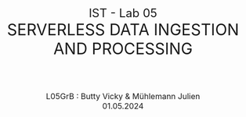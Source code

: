 <div id='_export_cover' style="height:50vh">
  <div id='_export_title' style="margin-top: 50%;text-align: center;font-size: 1.5rem;">IST - Lab 05</div>
  <div id='_export_subject' style="text-align: center;font-size: 2rem;">SERVERLESS DATA INGESTION AND PROCESSING</div>
  <br><br><br><br>
  <div id='_export_author' style="text-align: center;font-size: 1rem;">L05GrB : Butty Vicky & Mühlemann Julien</div>
  <div id='_export_date' style="text-align: center;font-size: 1rem;">01.05.2024</div>
</div>
<script>
    var $cover = document.querySelector("#_export_cover");
    var title = document.querySelector("meta[name='title']").getAttribute("content");
    var subject = document.querySelector("meta[name='subject']").getAttribute("content");
    var author= document.querySelector("meta[name='author']").getAttribute("content");
    var group = document.querySelector("meta[name='group']").getAttribute("content");
    var date = document.querySelector("meta[name='date']").getAttribute("content");

<div style="page-break-after: always; break-after: page;"></div>

## TASK 1: EXPLORE METEOSWISS DATA 

> Deliverables:
>
> - For the two data products copy the URLs where the data can be downloaded in the report.

As requested, we searched for the meteorological data products from MeteoSwiss and found the two :

- "Automatic weather stations – Current measurement values"

  https://opendata.swiss/en/dataset/automatische-wetterstationen-aktuelle-messwerte

- "Weather stations of the automatic monitoring network"

  https://opendata.swiss/en/dataset/automatische-meteorologische-bodenmessstationen



> - Document your exploration of the measurement values.

We first looked at the explanations of the various fields, which can be found at https://data.geo.admin.ch/ch.meteoschweiz.messwerte-aktuell/info/VQHA80_en.txt :![Lab05_Task1_legend](./assets/Lab05_Task1_legend.png)

We can see with this that the date is in the format `yyyyMMddHHmm`. Our file contains the date `202404111520`, which means that the data was collected on April 11, 2024 at 3:20 p.m. (UTC). So we have to add 2 hours to get the correct time for us in Switzerland.

We also compared the data from the file with the data shown on the MeteoSwiss website. We selected the station `MLS` which is `Le Moléson`. The announced temperature was 6.7°C and by checking the hourly average for this station on the website, we can see that we are in the right interval. We also checked with a the weather phone app and the value was close to the MeteoSwiss value.



![Lab05_Task1_mls_temp](./assets/Lab05_Task1_mls_temp.png)



> - What is your impression of the the opendata.swiss portal and of MeteoSwiss' data products?

The opendata.swiss portal is a good initiative to share data with the public. Several topics are covered, providing valuable resources for anyone interested in data collected in Switzerland. The site is relatively easy to use to find the information we're looking for, although sometimes we have to dig a little deeper to get it.

The MeteoSwiss site is also well constructed and provides all kinds of weather and climate information for Switzerland. The data is presented in a way that's easy to understand for someone outside the field. The data provided by MeteoSwiss on the opendata.swiss platform is a great help for anyone interested in the subject.



## TASK 2: UPLOAD THE CURRENT MEASUREMENT DATA TO S3 AND RUN SQL QUERIES ON IT

> 5. Create a table in the database from the uploaded data

We can manually create the request to create the database, using the request editor. But it's much easier to use the `S3 bucket data` option.  This will allow us to generate the following query without typing it completely :

```SQL
CREATE EXTERNAL TABLE IF NOT EXISTS `meteoswiss_grb`.`current` ( `station` varchar(3), `datetime` bigint, `temperature` float, `precipitation` float, `sunshine` float, `radiation` float, `humidity` float, `despoint` float, `wind_dir` float, `wind_speed` float, `gust_peak` float, `pressure` float, `press_sea` float, `press_sea_qnh` float, `height_850_hpa` float, `heigh_700_hpa` float, `wind_dir_vec` float, `wind_speed_tower` float, `gust_peak_tower` float, `temp_tool1` float, `humidity_tower` float, `dew_point_tower` float
)
ROW FORMAT SERDE 'org.apache.hadoop.hive.serde2.lazy.LazySimpleSerDe'
WITH SERDEPROPERTIES ('field.delim' = ';')
STORED AS INPUTFORMAT 'org.apache.hadoop.mapred.TextInputFormat' OUTPUTFORMAT 'org.apache.hadoop.hive.ql.io.HiveIgnoreKeyTextOutputFormat'
LOCATION 's3://meteo-grb-muhlemann-butty/current/'
TBLPROPERTIES ('classification' = 'csv')
```



> 6. Preview the content of the table

Since we selected the `Preview Table` option, a query is added to the query editor, allowing us to see the first ten rows of the table :

![Lab05_Task2_tablePreview](./assets/Lab05_Task2_tablePreview.png)



## TASK 3: WRITE A PYTHON SCRIPT TO DOWNLOAD THE CURRENT MEASUREMENT VALUES FROM METEOSWISS AND UPLOAD THEM TO S3

> Deliverables: Copy the script into the report.

To download the MeteoSwiss measurement and then upload it to S3, we created the following Python script. Note that we used a test bucket for this part.
```python
import requests
import logging
import boto3
import os
from botocore.exceptions import ClientError

def download(url):
    try:
        r = requests.get(url)
        r.raise_for_status()  # Raise an exception for HTTP errors
        return r.text
    except requests.exceptions.RequestException  as e:
        logging.error(f"Error downloading file: {e}")
        return None

def upload_to_s3(data, bucket, object_name):
    s3_client = boto3.client('s3')
    try:
        response = s3_client.put_object(Body=data, Bucket=bucket, Key=object_name)
    except ClientError as e:
        logging.error(e)
        return False
    return True

# Download CSV data
data = download("https://data.geo.admin.ch/ch.meteoschweiz.messwerte-aktuell/VQHA80.csv")
if data is None:
    print("Failed to download CSV data")
    exit()

# Upload data to S3 bucket
bucket_name = "ist-grb-muhlemann-test"
object_name = "VQHA80.csv"

if upload_to_s3(data, bucket_name, object_name):
    print("File uploaded successfully to S3 bucket:", bucket_name)
else:
    print("Failed to upload file to S3 bucket")
```



## TASK 4: CONVERT YOUR SCRIPT INTO AN AWS LAMBDA FUNCTION FOR DATA INGESTION

> Deliverables: Copy the data ingestion function and the IAM policy into the lab report.

- Data ingestion function :

```python
import boto3
import requests
import logging
from datetime import datetime
from botocore.exceptions import ClientError
from io import StringIO  # Needed to convert text to a file-like object for pandas

def lambda_handler(event, context):
    def download(url):
        try:
            r = requests.get(url)
            r.raise_for_status()  # Raise an exception for HTTP errors
            return r.text
        except requests.exceptions.RequestException as e:
            logging.error(f"Error downloading data: {e}")
            return None
    
    def upload_to_s3(data, bucket, object_name):
        s3_client = boto3.client('s3')
        try:
            s3_client.put_object(Body=data, Bucket=bucket, Key=object_name)
            return True
        except ClientError as e:
            logging.error(f"Error uploading to S3: {e}")
            return False

    data_url = "https://data.geo.admin.ch/ch.meteoschweiz.messwerte-aktuell/VQHA80.csv"
    raw_data = download(data_url)
    
    if raw_data is None:
        return {
            "statusCode": 500,
            "body": "Failed to download data"
        }


    timestamp = datetime.utcnow().replace(microsecond=0).isoformat()
    bucket_name = "meteo-grb-muhlemann-butty"
    object_name_with_timestamp = f"current/VQHA80-{timestamp}.csv"

    if upload_to_s3(raw_data, bucket_name, object_name_with_timestamp):
        return {
            "statusCode": 200,
            "body": f"File successfully uploaded to S3 bucket: {bucket_name} with filename {object_name_with_timestamp}"
        }
    else:
        return {
            "statusCode": 500,
            "body": "Failed to upload file to S3 bucket"
        }
```



- IAM Policy :

```json
{
    "Version": "2012-10-17",
    "Statement": [
        {
            "Sid": "WriteToS3Lambda",
            "Effect": "Allow",
            "Action": [
                "s3:PutObject"
            ],
            "Resource": [
                "arn:aws:s3:::meteo-grb-muhlemann-butty/*"
            ]
        }
    ]
}
```



## TASK 5: CREATE AN EVENT RULE THAT TRIGGERS YOUR FUNCTION EVERY 10 MINUTES

Although this task isn't that complicated, we ran into a big problem: our trigger seem to fire twice every ten minutes, doubling the number of reads. 

When querying the accumulated data for task 7, we noticed strange patterns in the data that allowed us to locate anomalous files. We then used the following query :

```SQL
SELECT datetime, count(*) as number
FROM current
WHERE station = 'PAY'
GROUP BY datetime
ORDER BY datetime ASC;
```

![Lab05_Task5_errors](./assets/Lab05_Task5_errors.png)

We tried restarting our trigger and changing our lambda function, but nothing helped.



## TASK 6: TRANSFORM THE WEATHER STATIONS FILE INTO A CSV FILE

>  Deliverables: Copy the final jq command into the report.

```bash
$ echo "id,station_name,altitude,coord_lng,coord_lat" > altitude_coordinates.csv
$ cat ch.meteoschweiz.messnetz-automatisch_en.json | jq -j '.features|.[]|.id, ",", "\"", .properties.station_name, "\",", .properties.altitude, ",", .geometry.coordinates[0], ",", .geometry.coordinates[1], "\n"' >> altitude_coordinates.csv
```



## TASK 7: QUERY THE ACCUMULATED DATA

> Deliverables: Copy the queries and query results into the report.

> 2. Using Amazon Athena, make a query that returns all measurements for the Payerne station (PAY), sorted by ascending datetime.

Query :

```SQL
SELECT *
FROM current
WHERE station = 'PAY'
ORDER BY datetime ASC;
```

Results :

![Lab05_Task7_query1](./assets/Lab05_Task7_query2.png)

Since we have the duplicate records error for each datetime, the values shown in the results are also duplicated. To avoid these duplicate records, we need to use the `GROUP BY` operator and use it on all columns.

Query :

```SQL
SELECT station, datetime, temperature, precipitation, sunshine, radiation, humidity, despoint, wind_dir, wind_speed, gust_peak, pressure, press_sea, press_sea_qnh, height_850_hpa, heigh_700_hpa, wind_dir_vec, wind_speed_tower, gust_peak_tower, temp_tool1, humidity_tower, dew_point_tower
FROM current
WHERE station = 'PAY'
GROUP BY station, datetime, temperature, precipitation, sunshine, radiation, humidity, despoint, wind_dir, wind_speed, gust_peak, pressure, press_sea, press_sea_qnh, height_850_hpa, heigh_700_hpa, wind_dir_vec, wind_speed_tower, gust_peak_tower, temp_tool1, humidity_tower, dew_point_tower
ORDER BY datetime ASC;
```

Results :

![Lab05_Task7_query1](./assets/Lab05_Task7_query2v2.png)



> 3. For Payerne, make a query that returns the maximum temperature for each hour, sorted by increasing hour.

Query :

```SQL
SELECT SUBSTR(CAST(datetime as varchar), 9, 2) as hour, MAX(temperature) as max_temp
FROM current
WHERE station = 'PAY'
GROUP BY SUBSTR(CAST(datetime as varchar), 9, 2) 
ORDER BY hour;
```

Note: This request is not affected by the duplicate records error. 

Results :

![Lab05_Task7_query4](./assets/Lab05_Task7_query4.png)



> 4. Find all stations whose altitude is similar to Yverdon, i.e. 400 m <= altitude < 500 m, sorted by altitude.

Query :

```SQL
SELECT *
FROM stations
WHERE altitude BETWEEN 400 AND 499 
ORDER BY altitude ASC;
```

We used the `BETWEEN` operator because it gives us a clearer view of the query. Since the limits are included in the selected values, we had to use 499 as the upper limit so that the value 500 would not be considered.

Results :

![Lab05_Task7_query5](./assets/Lab05_Task7_query5.png)



> 5. Find the maximum temperature of all stations at an altitude similar to Yverdon, sorted by altitude.

Query :

```SQL
SELECT c.station, s.altitude, MAX(c.temp) as max_temp
FROM current c
JOIN stations s ON c.station = s.id
WHERE s.altitude BETWEEN 400 and 499
GROUP BY c.station, s.altitude ORDER BY s.altitude;
```

We used the `BETWEEN` operator again. For the same reason as before, we used 499 as the upper limit.
NB: We may get some records with no temperature
Results :

![Lab05_Task7_query6](./assets/Lab05_Task7_query6.png)




## TASK 8: WRITE AN S3 OBJECT LAMBDA FUNCTION TO TRANSFORM DATA

> Deliverable: Copy the code of your function into the report and document your tests.

```python
import boto3
import requests
import logging
from datetime import datetime, timezone, timedelta
import io
import csv
from botocore.exceptions import ClientError

def lambda_handler(event, context):

    def upload_to_s3(data, rr, rt):
        s3_client = boto3.client('s3')
        try:
            s3_client.write_get_object_response(Body=data, RequestRoute=rr, RequestToken=rt)
            return True
        except ClientError as e:
            logging.error(f"Error uploading to S3: {e}")
            return False

    object_get_context = event["getObjectContext"]
    request_route = object_get_context["outputRoute"]
    request_token = object_get_context["outputToken"]
    s3_url = object_get_context["inputS3Url"]

    # Get object from S3
    data = requests.get(s3_url)

    # data_url = "arn:aws:s3-object-lambda:us-east-1:851725581851:accesspoint/meteoswiss-olap-grb"
    # data = download(data_url)

    # the new columns to be used
    new_column_names = [
    "station", "year", "month", "day", "hour", "minute", 
    "temperature", "precipitation", "sunshine", "radiation", "humidity", 
    "dew_point", "wind_dir", "wind_speed", "gust_peak", "pressure", 
    "press_sea", "press_sea_qnh", "height_850_hpa", "height_700_hpa", 
    "wind_dir_vec", "wind_speed_tower", "gust_peak_tower", "temp_tool1", 
    "humidity_tower", "dew_point_tower"
    ]
    # read the raw data from metoeSwiss
    content = io.StringIO(data.content.decode('utf-8'))
    r = csv.DictReader(content, delimiter=";")

    # create a new data 'processed_csv' to hold the transformed data
    processed_csv = io.StringIO()

    # leave the default delimiter as ',' comma so we replace ; with , as requested
    # open buffer on processed_csv with header
    w = csv.DictWriter(processed_csv, new_column_names)

    # append the header aka the new column names into buffer
    w.writeheader()

    # from here on, we iterate through each tuple on raw data 
    for row in r:
        current_row = {}
        # from here iterate through each column with a counter
        # so that we know where the dateTime related attributes are located
        for i, raw_date in enumerate(row.values()):
            # if we are on datetime attribute
            # -> extract the time as string into coordinated universal time format. 
            # I.E. 2024-05-02T14:30:00
            if i == 1:
                timestamp = datetime.strptime(str(raw_date), "%Y%m%d%H%M")
                timestamp.replace(tzinfo=timezone.utc)
                # appending each new attribute as requested
                current_row.update({"year": timestamp.year, "month": timestamp.month,
                                   "day": timestamp.day, "hour": timestamp.hour,
                                    "minute": timestamp.minute })
            else:
                # if we are not processing dateTime related attribute so
                # jump to +4 if the time columns haven been processed
                # or id (first attribute)if i==0
                write_idx = i if i < 1 else i + 4
                current_row.update({new_column_names[write_idx]: raw_date})

        # finally writing the processed row into buffer
        w.writerow(current_row)

    # Upload the CSV to S3
    # handling error from bucket
    if upload_to_s3(data=processed_csv.getvalue(), rr=request_route, rt=request_token):
        return {
            "statusCode": 200,
            "body": f"File successfully uploaded to S3 bucket: {bucket_name} with filename {object_name_with_timestamp}"
        }
    else:
        return {
            "statusCode": 500,
            "body": "Failed to upload file to S3"
        }
```



Since we used the `putObject` action in our lambda (in the `upload_to_s3` function), we had to add a new in-line policy for the bucket:
![Lab05_Task8_inline_policy](./assets/Lab05_Task8_inline_policy.png)





## TASK 9: SCENARIO

> As an engineer working with data products, you might face unexpected issues with your application due to sudden modification of the source data. How could MeteoSwiss change the data product, and which modifications would you make to ensure that your code still functions correctly? How would you improve your code robustness for such changes? What can be done to detect schema changes in the source data?

MeteoSwiss may modify the data product in the following ways

- Data format changes: You can change to a different format for the data you provide.
- Attribute changes: You can rename some attributes, add new ones or remove existing ones.
- Interval changes: You can change the interval between two data files on opendata.
- URL changes: You can change the url used to retrieve the data from.




To ensure that our code still works correctly despite these changes, we can improve its robustness with

- Modularization : By breaking our code into modular components, we can easily handle different data formats without replacing the entire code. It also allows us to identify and update only the parts affected by changes in the data source.
- Data Abstraction: If we implement interfaces that prevent our code from being directly dependent on the source data schema, the data can change without affecting the rest of our code.
- Error Handling: Robust error handling will prevent us from catching unexpected changes in the data source, such as removed or renamed attributes.

- Testing: With tests covering different scenarios, including different versions of the data schema, we can quickly identify and fix problems caused by changes in the data source.
- Documentation and version control: By using version control of the code, we can track changes over time and roll them back if necessary. Documentation can also serve as a reference for future updates.



To detect schema changes in the source data, we can use the following strategies

- Schema validation: Implementing schema validation checks in the data ingestion process allows you to ensure that incoming data conforms to the expected schema before processing it further.
- Metadata comparison: Any changes in the metadata can indicate changes that need to be addressed.
- Change notifications: If opendata or MeteoSwiss provide change notifications or change logs, we could use them to be informed in advance about planned changes to the data schema.
- Monitoring: AWS's monitoring system could help us detect errors related to the data schema changes.

